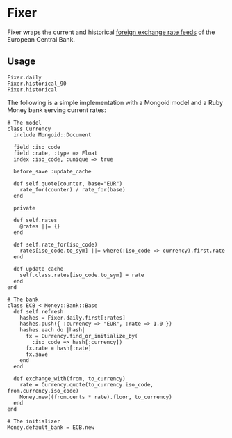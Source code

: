 Fixer
====

Fixer wraps the current and historical [foreign exchange rate feeds](http://www.ecb.europa.eu/stats/exchange/eurofxref/html/index.en.html) of the European Central Bank.

Usage
-----

    Fixer.daily
    Fixer.historical_90
    Fixer.historical

The following is a simple implementation with a Mongoid model and a Ruby Money bank serving current rates:

    # The model
    class Currency
      include Mongoid::Document

      field :iso_code
      field :rate, :type => Float
      index :iso_code, :unique => true

      before_save :update_cache

      def self.quote(counter, base="EUR")
        rate_for(counter) / rate_for(base)
      end

      private

      def self.rates
        @rates ||= {}
      end

      def self.rate_for(iso_code)
        rates[iso_code.to_sym] ||= where(:iso_code => currency).first.rate
      end

      def update_cache
        self.class.rates[iso_code.to_sym] = rate
      end
    end

    # The bank
    class ECB < Money::Bank::Base
      def self.refresh
        hashes = Fixer.daily.first[:rates]
        hashes.push({ :currency => "EUR", :rate => 1.0 })
        hashes.each do |hash|
          fx = Currency.find_or_initialize_by(
            :iso_code => hash[:currency])
          fx.rate = hash[:rate]
          fx.save
        end
      end

      def exchange_with(from, to_currency)
        rate = Currency.quote(to_currency.iso_code, from.currency.iso_code)
        Money.new((from.cents * rate).floor, to_currency)
      end
    end

    # The initializer
    Money.default_bank = ECB.new
